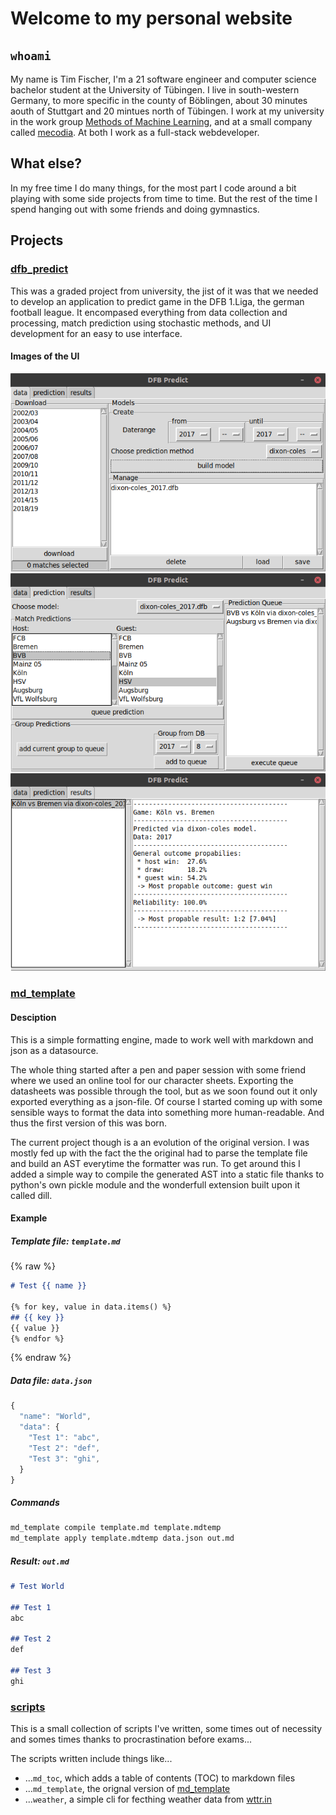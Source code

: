 # Welcome to my personal website

## `whoami`

My name is Tim Fischer, I'm a 21 software engineer and computer science bachelor student at the University of Tübingen. I live in south-western Germany, to more specific in the county of Böblingen, about 30 minutes aouth of Stuttgart and 20 mintues north of Tübingen. I work at my university in the work group [Methods of Machine Learning](https://www.wsi.uni-tuebingen.de/lehrstuehle/methoden-des-maschinellen-lernens/), and at a small company called [mecodia](https://mecodia.de/). At both I work as a full-stack webdeveloper.

## What else?

In my free time I do many things, for the most part I code around a bit playing with some side projects from time to time. But the rest of the time I spend hanging out with some friends and doing gymnastics.

## Projects

### [dfb_predict](https://github.com/tim-fi/dfb_predict)
This was a graded project from university, the jist of it was that we needed to develop an application to predict game in the DFB 1.Liga, the german football league. It encompased everything from data collection and processing, match prediction using stochastic methods, and UI development for an easy to use interface.

#### Images of the UI
![data management tab](https://raw.githubusercontent.com/tim-fi/dfb_predict/master/presentation/gui_imgs/001.png)
![prediction config tab](https://raw.githubusercontent.com/tim-fi/dfb_predict/master/presentation/gui_imgs/002.png)
![prediction result tab](https://raw.githubusercontent.com/tim-fi/dfb_predict/master/presentation/gui_imgs/003.png)

### [md_template](https://github.com/tim-fi/md_template)

#### Desciption
This is a simple formatting engine, made to work well with markdown and json as a datasource.

The whole thing started after a pen and paper session with some friend where we used an online tool for our character sheets. Exporting the datasheets was possible through the tool, but as we soon found out it only exported everything as a json-file. Of course I started coming up with some sensible ways to format the data into something more human-readable. And thus the first version of this was born.

The current project though is a an evolution of the original version. I was mostly fed up with the fact the the original had to parse the template file and build an AST everytime the formatter was run. To get around this I added a simple way to compile the generated AST into a static file thanks to python's own pickle module and the wonderfull extension built upon it called dill.

#### Example
##### Template file: `template.md`
{% raw %}
```md
# Test {{ name }}

{% for key, value in data.items() %}
## {{ key }}
{{ value }}
{% endfor %}
```
{% endraw %}

##### Data file: `data.json`
```javascript
{
  "name": "World",
  "data": {
    "Test 1": "abc",
    "Test 2": "def",
    "Test 3": "ghi",
  }
}
```

##### Commands
```sh
md_template compile template.md template.mdtemp
md_template apply template.mdtemp data.json out.md
```

##### Result: `out.md`
```md
# Test World

## Test 1
abc

## Test 2
def

## Test 3
ghi
```

### [scripts](https://github.com/tim-fi/scripts)
This is a small collection of scripts I've written, some times out of necessity and somes times thanks to procrastination before exams...

The scripts written include things like...
* ...`md_toc`, which adds a table of contents (TOC) to markdown files
* ...`md_template`, the orignal version of [md_template](#md_template)
* ...`weather`, a simple cli for fecthing weather data from [wttr.in](https://wttr.in)

